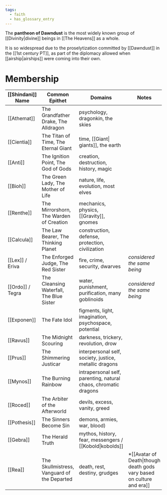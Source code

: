 ```yaml
---
tags:
  - faith
  - has_glossary_entry
---
```

The **pantheon of Dawndust** is the most widely known group of [[Divinity|divine]] beings in [[The Heavens]] as a whole.

It is so widespread due to the proselytization committed by [[Dawndust]] in the [[1st century PT]], as part of the diplomacy allowed when [[airship|airships]] were coming into their own.

# Membership

| [[Shindani]] Name | Common Epithet | Domains | Notes |
| ---- | ---- | ---- | ---- |
| [[Athemat]] | The Grandfather Drake, The Alldragon | psychology, dragonkin, the skies |  |
| [[Cientia]] | The Titan of Time, The Eternal Giant | time, [[Giant\| giants]], the earth |
| [[Anti]] | The Ignition Point, The God of Gods | creation, destruction, history, magic |  |
| [[Bioh]] | The Green Lady, The Mother of Life | nature, life, evolution, most elves |  |
| [[Renthe]] | The Mirrorshorn, The Warden of Creation | mechanics, physics, [[Gravity]], gnomes |  |
| [[Calcula]] | The Law Bearer, The Thinking Planet | construction, defense, protection, civilization |  |
| [[Lex]] / Eriva | The Enforged Judge, The Red Sister | fire, crime, security, dwarves | *considered the same being* |
| [[Ordo]] / Tegra | The Cleansing Waterfall, The Blue Sister | water, punishment, purification, many goblinoids | *considered the same being* |
| [[Exponen]] | The Fate Idol | figments, light, imagination, psychospace, potential |  |
| [[Ravus]] | The Midnight Scouring | darkness, trickery, revolution, drow |  |
| [[Prus]] | The Shimmering Justicar | interpersonal self, society, justice, metallic dragons |  |
| [[Mynos]] | The Burning Rainbow | intrapersonal self, parenting, natural chaos, chromatic dragons |  |
| [[Roced]] | The Arbiter of the Afterworld | devils, excess, vanity, greed |  |
| [[Pothesis]] | The Sinners Become Sin | demons, armies, war, blood) |  |
| [[Gebra]] | The Herald Truth | mythos, history, fear, messengers / [[Kobold\|kobolds]] |  |
| [[Rea]] | The Skullmistress, Vanguard of the Departed | death, rest, destiny, grudges | *[[Avatar of Death\|though death gods vary based on culture and era]] |